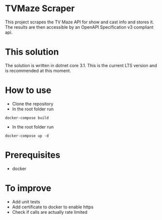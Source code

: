 # TVMaze Scraper

This project scrapes the TV Maze API for show and cast info and stores it.
The results are then accessible by an OpenAPI Specification v3 compliant api.

# This solution

The solution is written in dotnet core 3.1. This is the current LTS version and is recommended at this moment.

# How to use

- Clone the repository
- In the root folder run 
```
docker-compose build
```
- In the root folder run 
```
docker-compose up -d
```
# Prerequisites

- docker
# To improve
- Add unit tests
- Add certificate to docker to enable https
- Check if calls are actually rate limited